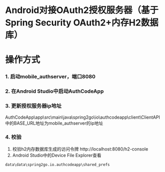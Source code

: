 Android对接OAuth2授权服务器（基于Spring Security OAuth2+内存H2数据库）
======

# 操作方式

### 1. 启动mobile_authserver，端口8080

### 2. 在Android Studio中启动AuthCodeApp

### 3. 更新授权服务器ip地址
AuthCodeApp\app\src\main\java\spring2go\io\authcodeapp\client\ClientAPI中的BASE_URL地址为mobile_authserver的ip地址

### 4. 校验

1. 校验h2内存数据库生成的访问令牌 http://localhost:8080/h2-console
2. Android Studio中的Device File Explorer查看
```
data\data\spring2go.io.authcodeapp\shared_prefs
```